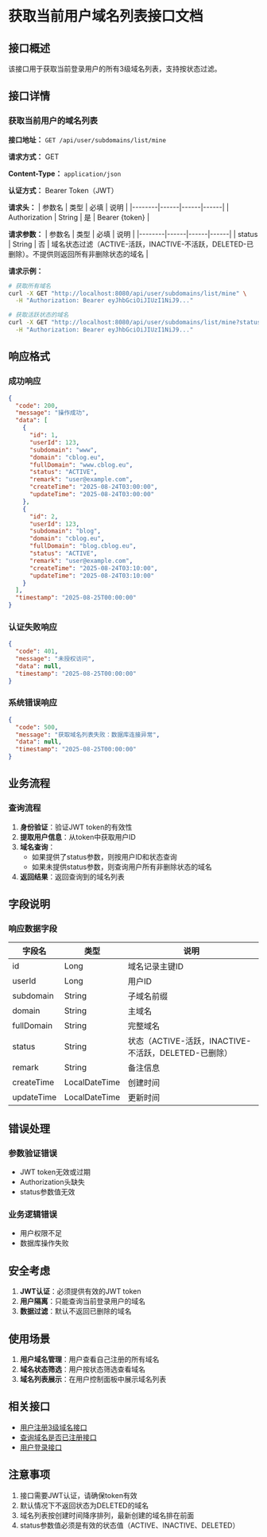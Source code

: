 # 获取当前用户域名列表接口文档

## 接口概述
该接口用于获取当前登录用户的所有3级域名列表，支持按状态过滤。

## 接口详情

### 获取当前用户的域名列表

**接口地址：** `GET /api/user/subdomains/list/mine`

**请求方式：** GET

**Content-Type：** `application/json`

**认证方式：** Bearer Token（JWT）

**请求头：**
| 参数名 | 类型 | 必填 | 说明 |
|--------|------|------|------|
| Authorization | String | 是 | Bearer {token} |

**请求参数：**
| 参数名 | 类型 | 必填 | 说明 |
|--------|------|------|------|
| status | String | 否 | 域名状态过滤（ACTIVE-活跃，INACTIVE-不活跃，DELETED-已删除）。不提供则返回所有非删除状态的域名 |

**请求示例：**
```bash
# 获取所有域名
curl -X GET "http://localhost:8080/api/user/subdomains/list/mine" \
  -H "Authorization: Bearer eyJhbGciOiJIUzI1NiJ9..."

# 获取活跃状态的域名
curl -X GET "http://localhost:8080/api/user/subdomains/list/mine?status=ACTIVE" \
  -H "Authorization: Bearer eyJhbGciOiJIUzI1NiJ9..."
```

## 响应格式

### 成功响应
```json
{
  "code": 200,
  "message": "操作成功",
  "data": [
    {
      "id": 1,
      "userId": 123,
      "subdomain": "www",
      "domain": "cblog.eu",
      "fullDomain": "www.cblog.eu",
      "status": "ACTIVE",
      "remark": "user@example.com",
      "createTime": "2025-08-24T03:00:00",
      "updateTime": "2025-08-24T03:00:00"
    },
    {
      "id": 2,
      "userId": 123,
      "subdomain": "blog",
      "domain": "cblog.eu",
      "fullDomain": "blog.cblog.eu",
      "status": "ACTIVE",
      "remark": "user@example.com",
      "createTime": "2025-08-24T03:10:00",
      "updateTime": "2025-08-24T03:10:00"
    }
  ],
  "timestamp": "2025-08-25T00:00:00"
}
```

### 认证失败响应
```json
{
  "code": 401,
  "message": "未授权访问",
  "data": null,
  "timestamp": "2025-08-25T00:00:00"
}
```

### 系统错误响应
```json
{
  "code": 500,
  "message": "获取域名列表失败：数据库连接异常",
  "data": null,
  "timestamp": "2025-08-25T00:00:00"
}
```

## 业务流程

### 查询流程
1. **身份验证**：验证JWT token的有效性
2. **提取用户信息**：从token中获取用户ID
3. **域名查询**：
   - 如果提供了status参数，则按用户ID和状态查询
   - 如果未提供status参数，则查询用户所有非删除状态的域名
4. **返回结果**：返回查询到的域名列表

## 字段说明

### 响应数据字段
| 字段名 | 类型 | 说明 |
|--------|------|------|
| id | Long | 域名记录主键ID |
| userId | Long | 用户ID |
| subdomain | String | 子域名前缀 |
| domain | String | 主域名 |
| fullDomain | String | 完整域名 |
| status | String | 状态（ACTIVE-活跃，INACTIVE-不活跃，DELETED-已删除） |
| remark | String | 备注信息 |
| createTime | LocalDateTime | 创建时间 |
| updateTime | LocalDateTime | 更新时间 |

## 错误处理

### 参数验证错误
- JWT token无效或过期
- Authorization头缺失
- status参数值无效

### 业务逻辑错误
- 用户权限不足
- 数据库操作失败

## 安全考虑

1. **JWT认证**：必须提供有效的JWT token
2. **用户隔离**：只能查询当前登录用户的域名
3. **数据过滤**：默认不返回已删除的域名

## 使用场景

1. **用户域名管理**：用户查看自己注册的所有域名
2. **域名状态筛选**：用户按状态筛选查看域名
3. **域名列表展示**：在用户控制面板中展示域名列表

## 相关接口

- [用户注册3级域名接口](./用户注册3级域名接口.md)
- [查询域名是否已注册接口](./用户域名注册查询接口.md)
- [用户登录接口](../用户登录接口.md)

## 注意事项

1. 接口需要JWT认证，请确保token有效
2. 默认情况下不返回状态为DELETED的域名
3. 域名列表按创建时间降序排列，最新创建的域名排在前面
4. status参数值必须是有效的状态值（ACTIVE、INACTIVE、DELETED）